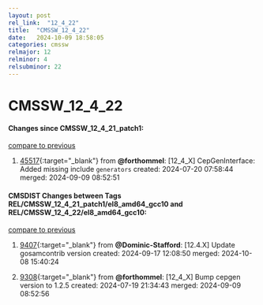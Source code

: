 ```yaml
---
layout: post
rel_link:  "12_4_22"
title:  "CMSSW_12_4_22"
date:   2024-10-09 18:58:05
categories: cmssw
relmajor: 12
relminor: 4
relsubminor: 22
---
```


# CMSSW_12_4_22
#### Changes since CMSSW_12_4_21_patch1:
[compare to previous](https://github.com/cms-sw/cmssw/compare/CMSSW_12_4_21_patch1...CMSSW_12_4_22)



1. [45517](http://github.com/cms-sw/cmssw/pull/45517){:target="_blank"}  from **@forthommel**: [12_4_X] CepGenInterface: Added missing include `generators` created: 2024-07-20 07:58:44 merged: 2024-09-09 08:52:51

#### CMSDIST Changes between Tags REL/CMSSW_12_4_21_patch1/el8_amd64_gcc10 and REL/CMSSW_12_4_22/el8_amd64_gcc10:
[compare to previous](https://github.com/cms-sw/cmsdist/compare/REL/CMSSW_12_4_21_patch1/el8_amd64_gcc10...REL/CMSSW_12_4_22/el8_amd64_gcc10)



1. [9407](http://github.com/cms-sw/cmsdist/pull/9407){:target="_blank"}  from **@Dominic-Stafford**: [12.4.X] Update gosamcontrib version created: 2024-09-17 12:08:50 merged: 2024-10-08 15:40:24

2. [9308](http://github.com/cms-sw/cmsdist/pull/9308){:target="_blank"}  from **@forthommel**: [12_4_X] Bump cepgen version to 1.2.5 created: 2024-07-19 21:34:43 merged: 2024-09-09 08:52:56
